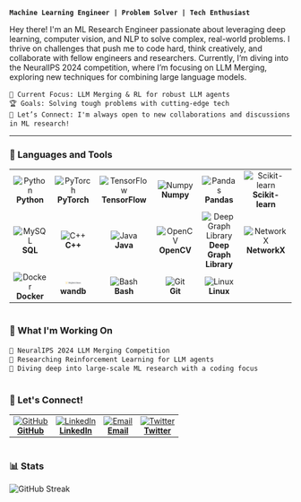 **`Machine Learning Engineer | Problem Solver | Tech Enthusiast`**

Hey there! I'm an ML Research Engineer passionate about leveraging deep learning, computer vision, and NLP to solve complex, real-world problems. I thrive on challenges that push me to code hard, think creatively, and collaborate with fellow engineers and researchers. Currently, I’m diving into the NeuralIPS 2024 competition, where I’m focusing on LLM Merging, exploring new techniques for combining large language models.

    🧠 Current Focus: LLM Merging & RL for robust LLM agents
    🏆 Goals: Solving tough problems with cutting-edge tech
    💬 Let’s Connect: I'm always open to new collaborations and discussions in ML research!
---
### 🧰 Languages and Tools

<table>
  <tr>
    <td align="center" width="150px">
      <img alt="Python" width="30px" src="https://cdn.jsdelivr.net/gh/devicons/devicon/icons/python/python-plain.svg" />
      <br /> <strong>Python</strong>
    </td>
    <td align="center" width="150px">
      <img alt="PyTorch" width="30px" src="https://cdn.jsdelivr.net/gh/devicons/devicon/icons/pytorch/pytorch-original.svg" />
      <br /> <strong>PyTorch</strong>
    </td>
    <td align="center" width="150px">
      <img alt="TensorFlow" width="30px" src="https://cdn.jsdelivr.net/gh/devicons/devicon/icons/tensorflow/tensorflow-original.svg" />
      <br /> <strong>TensorFlow</strong>
    </td>
    <td align="center" width="150px">
      <img alt="Numpy" width="30px" src="https://cdn.jsdelivr.net/gh/devicons/devicon/icons/numpy/numpy-original.svg" />
      <br /> <strong>Numpy</strong>
    </td>
    <td align="center" width="150px">
      <img alt="Pandas" width="30px" src="https://cdn.jsdelivr.net/gh/devicons/devicon/icons/pandas/pandas-original.svg" />
      <br /> <strong>Pandas</strong>
    </td>
    <td align="center" width="150px">
      <img alt="Scikit-learn" width="30px" src="https://raw.githubusercontent.com/valohai/ml-logos/d8dfb916e50a93a41f3b1ed2ca7bd3dbc77030a2/scikit-learn.svg" />
      <br /> <strong>Scikit-learn</strong>
    </td>
  </tr>

  <tr>
    <td align="center" width="150px">
      <img alt="MySQL" width="30px" src="https://cdn.jsdelivr.net/gh/devicons/devicon/icons/mysql/mysql-plain-wordmark.svg" />
      <br /> <strong>SQL</strong>
    </td>
    <td align="center" width="150px">
      <img alt="C++" width="30px" src="https://cdn.jsdelivr.net/gh/devicons/devicon/icons/cplusplus/cplusplus-original.svg" />
      <br /> <strong>C++</strong>
    </td>
    <td align="center" width="150px">
      <img alt="Java" width="30px" src="https://cdn.jsdelivr.net/gh/devicons/devicon/icons/java/java-original-wordmark.svg" />
      <br /> <strong>Java</strong>
    </td>
    <td align="center" width="150px">
      <img alt="OpenCV" width="30px" src="https://cdn.jsdelivr.net/gh/devicons/devicon/icons/opencv/opencv-original.svg" />
      <br /> <strong>OpenCV</strong>
    </td>
    <td align="center" width="150px">
      <img alt="Deep Graph Library" width="30px" src="http://data.dgl.ai/asset/logo.jpg" />
      <br /> <strong>Deep Graph Library</strong>
    </td>
    <td align="center" width="150px">
      <img alt="NetworkX" width="30px" src="https://cdn.jsdelivr.net/gh/devicons/devicon/icons/networkx/networkx-original-wordmark.svg" />
      <br /> <strong>NetworkX</strong>
    </td>
  </tr>

  <tr>
    <td align="center" width="150px">
      <img alt="Docker" width="30px" src="https://cdn.jsdelivr.net/gh/devicons/devicon/icons/docker/docker-original.svg" />
      <br /> <strong>Docker</strong>
    </td>
    <td align="center" width="150px">
      <img alt="WandB" width="30px" src="https://raw.githubusercontent.com/wandb/wandb/main/assets/logo-light.svg#gh-light-mode-only" />
      <br /> <strong>wandb</strong>
    </td>
    <td align="center" width="150px">
      <img alt="Bash" width="30px" src="https://cdn.jsdelivr.net/gh/devicons/devicon/icons/bash/bash-original.svg" />
      <br /> <strong>Bash</strong>
    </td>
    <td align="center" width="150px">
      <img alt="Git" width="30px" src="https://cdn.jsdelivr.net/gh/devicons/devicon/icons/git/git-original.svg" />
      <br /> <strong>Git</strong>
    </td>
    <td align="center" width="150px">
      <img alt="Linux" width="30px" src="https://cdn.jsdelivr.net/gh/devicons/devicon/icons/linux/linux-original.svg" />
      <br /> <strong>Linux</strong>
    </td>
  </tr>
</table>

#

### 🚀 What I'm Working On
    🏅 NeuralIPS 2024 LLM Merging Competition
    🤖 Researching Reinforcement Learning for LLM agents
    🔬 Diving deep into large-scale ML research with a coding focus

#

### 🌟 Let's Connect!
<table> <tr> <td align="center"> <a href="https://github.com/sushant-97" target="_blank"> <img alt="GitHub" width="40px" src="https://cdn.jsdelivr.net/gh/devicons/devicon/icons/github/github-original.svg" /> <br /> <strong>GitHub</strong> </a> </td> <td align="center"> <a href="https://www.linkedin.com/in/spargaonkar/" target="_blank"> <img alt="LinkedIn" width="40px" src="https://cdn.jsdelivr.net/gh/devicons/devicon/icons/linkedin/linkedin-original.svg" /> <br /> <strong>LinkedIn</strong> </a> </td> <td align="center"> <a href="mailto:sushant.pargaonkar97.com" target="_blank"> <img alt="Email" width="40px" src="https://cdn.jsdelivr.net/gh/devicons/devicon/icons/google/google-original.svg" /> <br /> <strong>Email</strong> </a> </td> <td align="center"> <a href="https://twitter.com/sushant_p18" target="_blank"> <img alt="Twitter" width="40px" src="https://cdn.jsdelivr.net/gh/devicons/devicon/icons/twitter/twitter-original.svg" /> <br /> <strong>Twitter</strong> </a> </td> </tr> </table>

#

### 📊 Stats

<!-- ![Sushant's Open Source GitHub stats](https://github-readme-stats.vercel.app/api?username=sushant-97&show_icons=true&theme=gruvbox) -->

![GitHub Streak](https://streak-stats.demolab.com/?user=sushant-97&theme=gruvbox&border_radius=4.5)
